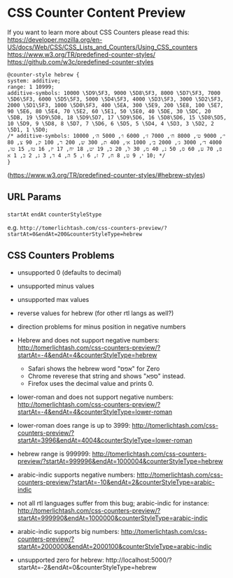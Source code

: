 # CSS Counter Content Preview

If you want to learn more about CSS Counters please read this:
https://developer.mozilla.org/en-US/docs/Web/CSS/CSS_Lists_and_Counters/Using_CSS_counters
https://www.w3.org/TR/predefined-counter-styles/
https://github.com/w3c/predefined-counter-styles

```
@counter-style hebrew {
system: additive;
range: 1 10999;
additive-symbols: 10000 \5D9\5F3, 9000 \5D8\5F3, 8000 \5D7\5F3, 7000 \5D6\5F3, 6000 \5D5\5F3, 5000 \5D4\5F3, 4000 \5D3\5F3, 3000 \5D2\5F3, 2000 \5D1\5F3, 1000 \5D0\5F3, 400 \5EA, 300 \5E9, 200 \5E8, 100 \5E7, 90 \5E6, 80 \5E4, 70 \5E2, 60 \5E1, 50 \5E0, 40 \5DE, 30 \5DC, 20 \5DB, 19 \5D9\5D8, 18 \5D9\5D7, 17 \5D9\5D6, 16 \5D8\5D6, 15 \5D8\5D5, 10 \5D9, 9 \5D8, 8 \5D7, 7 \5D6, 6 \5D5, 5 \5D4, 4 \5D3, 3 \5D2, 2 \5D1, 1 \5D0;
/* additive-symbols: 10000 י׳, 9000 ט׳, 8000 ח׳, 7000 ז׳, 6000 ו׳, 5000 ה׳, 4000 ד׳, 3000 ג׳, 2000 ב׳, 1000 א׳, 400 ת, 300 ש, 200 ר, 100 ק, 90 צ, 80 פ, 70 ע, 60 ס, 50 נ, 40 מ, 30 ל, 20 כ, 19 יט, 18 יח, 17 יז, 16 טז, 15 טו, 10 י, 9 ט, 8 ח, 7 ז, 6 ו, 5 ה, 4 ד, 3 ג, 2 ב, 1 א; */
}
```

(https://www.w3.org/TR/predefined-counter-styles/#hebrew-styles)

## URL Params
```startAt```
```endAt```
```counterStyleStype```

e.g. ```http://tomerlichtash.com/css-counters-preview/?startAt=0&endAt=200&counterStyleType=hebrew```

## CSS Counters Problems
* unsupported 0 (defaults to decimal)
* unsupported minus values
* unsupported max values
* reverse values for hebrew (for other rtl langs as well?)
* direction problems for minus position in negative numbers

* Hebrew and does not support negative numbers: http://tomerlichtash.com/css-counters-preview/?startAt=-4&endAt=4&counterStyleType=hebrew
  * Safari shows the hebrew word "אפס" for Zero
  * Chrome reverese that string and shows "ספא" instead.
  * Firefox uses the decimal value and prints 0.
* lower-roman and does not support negative numbers: http://tomerlichtash.com/css-counters-preview/?startAt=-4&endAt=4&counterStyleType=lower-roman
* lower-roman does range is up to 3999: http://tomerlichtash.com/css-counters-preview/?startAt=3996&endAt=4004&counterStyleType=lower-roman
* hebrew range is 999999: http://tomerlichtash.com/css-counters-preview/?startAt=999996&endAt=1000004&counterStyleType=hebrew
* arabic-indic supports negative numbers: http://tomerlichtash.com/css-counters-preview/?startAt=-10&endAt=2&counterStyleType=arabic-indic
* not all rtl languages suffer from this bug; arabic-indic for instance: http://tomerlichtash.com/css-counters-preview/?startAt=999990&endAt=1000000&counterStyleType=arabic-indic
* arabic-indic supports big numbers: http://tomerlichtash.com/css-counters-preview/?startAt=2000000&endAt=2000100&counterStyleType=arabic-indic
* unsupported zero for hebrew: http://localhost:5000/?startAt=-2&endAt=0&counterStyleType=hebrew